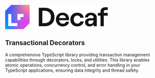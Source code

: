 ![Banner](./workdocs/assets/decaf-logo.svg)

## Transactional Decorators

A comprehensive TypeScript library providing transaction management capabilities through decorators, locks, and utilities. This library enables atomic operations, concurrency control, and error handling in your TypeScript applications, ensuring data integrity and thread safety.
